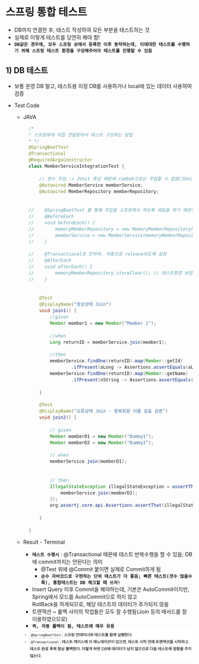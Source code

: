 <link href="../../githubCSS/style.css" rel="stylesheet">

# 스프링 통합 테스트

- DB까지 연결한 후, 테스트 작성하여 모든 부분을 테스트하는 것
- 실제로 이렇게 테스트를 당연히 해야 함!
- **`DB같은 경우에, 모두 스프링 상에서 등록한 이후 동작하는데, 이에대한 테스트를 수행하기 위해 스프링 테스트 환경을 구성해주어야 테스트를 진행할 수 있음`**

## 1) DB 테스트

- 보통 운영 DB 말고, 테스트용 지정 DB를 사용하거나 local에 있는 데이터 사용하여 검증
- Test Code

  - JAVA

    ```JAVA
      /*
      * 스프링에게 직접 전달받아서 테스트 구성하는 방법
      * */
      @SpringBootTest
      @Transactional
      @RequiredArgsConstructor
      class MemberServiceIntegrationTest {

          // 변수 주입 -> JUnit 특성 때문에 rombok으로는 주입할 수 없음(JUnit이 DI 먼저 개입)
          @Autowired MemberService memberService;
          @Autowired MemberRepository memberRepository;


      //    @SpringBootTest 를 통해 주입을 스프링에서 하도록 세팅을 하기 때문에, 직접 객체 생성하여 주입하지 않아도 됨
      //    @BeforeEach
      //    void beforeEach() {
      //        memoryMemberRepository = new MemoryMemberRepository();
      //        memberService = new MemberService(memoryMemberRepository); // 분리해서 clear 가능하도록 구현
      //    }

      //    @Transactional로 인하여, 자동으로 release되도록 설정
      //    @AfterEach
      //    void afterEach() {
      //        memoryMemberRepository.storeClear(); // 테스트환경 보장
      //    }


          @Test
          @DisplayName("정상상태 Join")
          void join1() {
              //given
              Member member1 = new Member("Member 1");

              //when
              Long returnID = memberService.join(member1);

              //then
              memberService.findOne(returnID).map(Member::getId)
                      .ifPresent(aLong -> Assertions.assertEquals(aLong, returnID));
              memberService.findOne(returnID).map(Member::getName)
                      .ifPresent(nString -> Assertions.assertEquals(nString, member1.getName()));

          }

          @Test
          @DisplayName("오류상태 Join - 중복회원 이름 검출 검증")
          void join2() {

              // given
              Member memberD1 = new Member("Dummy1");
              Member memberD2 = new Member("Dummy1");

              // when
              memberService.join(memberD1);


              // then
              IllegalStateException illegalStateException = assertThrows(IllegalStateException.class, () -> {
                  memberService.join(memberD2);
              });
              org.assertj.core.api.Assertions.assertThat(illegalStateException.getMessage()).isEqualTo("이미 존재하는 회원 이름입니다.");

          }

      }
    ```

  - Result - Terminal

    - **`테스트 수행시`** : @Transactional 때문에 테스트 반복수행을 할 수 있음; DB에 commit까지는 안된다는 의미
      - @Test 위에 @Commit 붙이면 실제로 Commit하게 됨
      - **`순수 자바코드로 구현하는 단위 테스트가 더 좋음; 빠른 테스트(갯수 많을수록), 통합테스트는 DB 체크할 때 쓰자!`**
    - Insert Query 이후 Commit을 해야하는데, 기본은 AutoCommit이지만, Spring에서 모드를 AutoCommit으로 하지 않고  
      RollBack을 하게되므로, 해당 테스트의 데이터가 추가되지 않음
    - 트랜잭션 ~ 롤백 사이의 작업들은 모두 잘 수행됨(Join 등의 매서드를 잘 이용하였으므로)
    - **`즉, 자동 롤백이 됨, 테스트에 매우 유용`**

    <img src='images/2021-11-11-03-51-08.png' />
